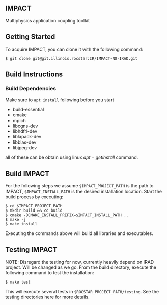IMPACT
-----

Multiphysics application coupling toolkit

## Getting Started ##
To acquire IMPACT, you can clone it with the following command:
```
$ git clone git@git.illinois.rocstar:IR/IMPACT-NO-IRAD.git
```
## Build Instructions ##
### Build Dependencies ###
Make sure to `apt install` following before you start

* build-essential
* cmake
* mpich
* libcgns-dev
* libhdf4-dev
* liblapack-dev
* libblas-dev
* libjpeg-dev

all of these can be obtain using linux $apt-get install$ command.

## Build IMPACT ##
For the following steps we assume `$IMPACT_PROJECT_PATH` is the path to IMPACT, `$IMPACT_INSTALL_PATH` is 
the desired installation location.
Start the build process by executing:

```
$ cd $IMPACT_PROJECT_PATH
$ mkdir build && cd build
$ cmake -DCMAKE_INSTALL_PREFIX=$IMPACT_INSTALL_PATH .. 
$ make -j
$ make install
```

Executing the commands above will build all libraries and executables.

## Testing IMPACT ##
NOTE: Disregard the testing for now, currently heavily depend on IRAD project. Will be changed as we go.
From the build directory, execute the following command to test the installation:
```
$ make test
```
This will execute several tests in `$ROCSTAR_PROJECT_PATH/testing`. See the testing directories here for more details.
